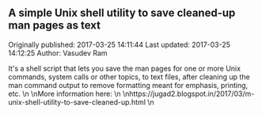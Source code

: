 ## A simple Unix shell utility to save cleaned-up man pages as text

Originally published: 2017-03-25 14:11:44
Last updated: 2017-03-25 14:12:25
Author: Vasudev Ram

It's a shell script that lets you save the man pages for one or more Unix commands, system calls or other topics, to text files, after cleaning up the man command output to remove formatting meant for emphasis, printing, etc.\n\nMore information here:\n\nhttps://jugad2.blogspot.in/2017/03/m-unix-shell-utility-to-save-cleaned-up.html\n